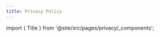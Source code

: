 ```yaml
---
title: Privacy Policy
---
```


import { Title } from '@site/src/pages/privacy/\_components';

<Title />

## Introduction

Although the information might be collected to improve application and service quality, we take your privacy seriously. To better protect your privacy we provide this privacy policy notice describing the way your personal information is collected, processed, stored, and used.

## How to Read This Privacy Policy

Privacy policies are often lengthy and difficult to read. We will mark some content to make it easier for you to read.

:::tip

The content marked "green" indicates that it is for you.

:::
